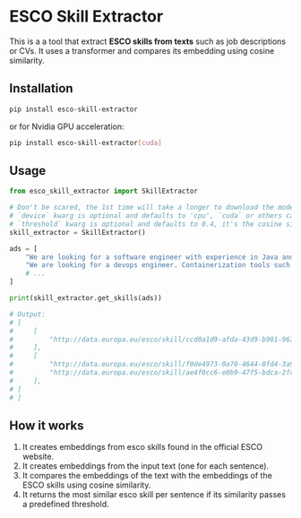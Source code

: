 # ESCO Skill Extractor

This is a a tool that extract **ESCO skills from texts** such as job descriptions or CVs. It uses a transformer and compares its embedding using cosine similarity. 

## Installation

```bash
pip install esco-skill-extractor
```

or for Nvidia GPU acceleration:

```bash
pip install esco-skill-extractor[cuda]
```


## Usage

```python
from esco_skill_extractor import SkillExtractor

# Don't be scared, the 1st time will take a longer to download the models and create the embeddings.
# `device` kwarg is optional and defaults to 'cpu', `cuda` or others can be used.
# `threshold` kwarg is optional and defaults to 0.4, it's the cosine similarity threshold.
skill_extractor = SkillExtractor()

ads = [
    "We are looking for a software engineer with experience in Java and Python.",
    "We are looking for a devops engineer. Containerization tools such as Docker is a must. AWS is a plus."
    # ...
]

print(skill_extractor.get_skills(ads))

# Output:
# [
#     [
#         "http://data.europa.eu/esco/skill/ccd0a1d9-afda-43d9-b901-96344886e14d"
#     ],
#     [
#         "http://data.europa.eu/esco/skill/f0de4973-0a70-4644-8fd4-3a97080476f4",
#         "http://data.europa.eu/esco/skill/ae4f0cc6-e0b9-47f5-bdca-2fc2e6316dce",
#     ],
# ]
# ]
```

## How it works

1. It creates embeddings from esco skills found in the official ESCO website.
2. It creates embeddings from the input text (one for each sentence).
3. It compares the embeddings of the text with the embeddings of the ESCO skills using cosine similarity.
4. It returns the most similar esco skill per sentence if its similarity passes a predefined threshold.
